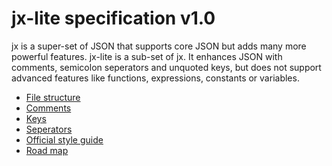 # jx-lite specification v1.0

jx is a super-set of JSON that supports core JSON but adds many more powerful features.
jx-lite is a sub-set of jx. It enhances JSON with comments, semicolon seperators and unquoted keys, but does not support advanced features like functions, expressions, constants or variables. 

- [File structure](structure-lite.md)
- [Comments](comments.md)
- [Keys](keys.md)
- [Seperators](seperators.md)
- [Official style guide](styleguide-lite.md)
- [Road map](roadmap-lite.md)
